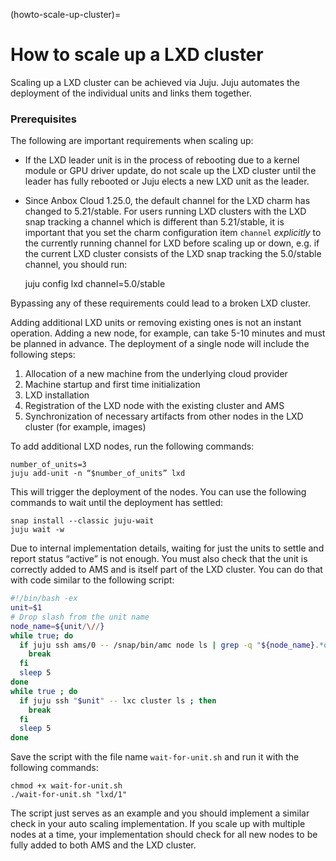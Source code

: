 (howto-scale-up-cluster)=
# How to scale up a LXD cluster

Scaling up a LXD cluster can be achieved via Juju. Juju automates the deployment of the individual units and links them together.

### Prerequisites

The following are important requirements when scaling up:
- If the LXD leader unit is in the process of rebooting due to a kernel module or GPU driver update, do not scale up the LXD cluster until the leader has fully rebooted or Juju elects a new LXD unit as the leader.
- Since Anbox Cloud 1.25.0, the default channel for the LXD charm has changed to 5.21/stable.
For users running LXD clusters with the LXD snap tracking a channel which is different than 5.21/stable, it is important that you set the charm configuration item `channel` *explicitly* to the currently running channel for LXD before scaling up or down, e.g. if the current LXD cluster consists of the LXD snap tracking the 5.0/stable channel, you should run:

    juju config lxd channel=5.0/stable

Bypassing any of these requirements could lead to a broken LXD cluster.


Adding additional LXD units or removing existing ones is not an instant operation. Adding a new node, for example, can take 5-10 minutes and must be planned in advance. The deployment of a single node will include the following steps:

1. Allocation of a new machine from the underlying cloud provider
2. Machine startup and first time initialization
3. LXD installation
4. Registration of the LXD node with the existing cluster and AMS
5. Synchronization of necessary artifacts from other nodes in the LXD cluster (for example, images)


To add additional LXD nodes, run the following commands:

    number_of_units=3
    juju add-unit -n “$number_of_units” lxd

This will trigger the deployment of the nodes. You can use the following commands to wait until the deployment has settled:

    snap install --classic juju-wait
    juju wait -w

Due to internal implementation details, waiting for just the units to settle and report status “active” is not enough. You must also check that the unit is correctly added to AMS and is itself part of the LXD cluster. You can do that with code similar to the following script:

```bash
#!/bin/bash -ex
unit=$1
# Drop slash from the unit name
node_name=${unit/\//}
while true; do
  if juju ssh ams/0 -- /snap/bin/amc node ls | grep -q "${node_name}.*online" ; then
    break
  fi
  sleep 5
done
while true ; do
  if juju ssh "$unit" -- lxc cluster ls ; then
    break
  fi
  sleep 5
done
```

Save the script with the file name `wait-for-unit.sh` and run it with the following commands:

    chmod +x wait-for-unit.sh
    ./wait-for-unit.sh "lxd/1"

The script just serves as an example and you should implement a similar check in your auto scaling implementation. If you scale up with multiple nodes at a time, your implementation should check for all new nodes to be fully added to both AMS and the LXD cluster.
